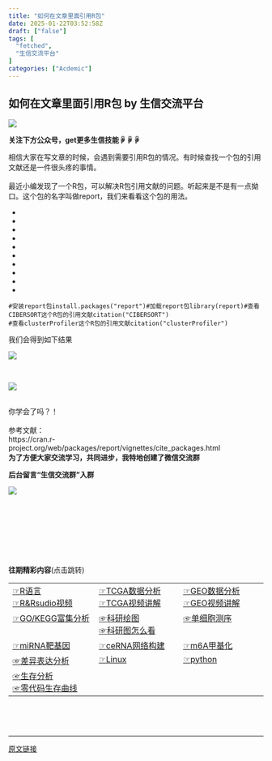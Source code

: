 ```yaml
---
title: "如何在文章里面引用R包"
date: 2025-01-22T03:52:58Z
draft: ["false"]
tags: [
  "fetched",
  "生信交流平台"
]
categories: ["Acdemic"]
---
```

如何在文章里面引用R包 by 生信交流平台
------
<div><p><img data-backh="188" data-backw="574" data-before-oversubscription-url="https://mmbiz.qpic.cn/mmbiz_gif/nZw6FoVHqJbhdN6aMwuR9wQdBJic0I1v3nqo7Pb7PD6lcmPI4jsT6OpXfLybg3ic5wDsce6LjFxia4ZKVunI6kcsg/640?wx_fmt=gif" data-imgfileid="501751140" data-ratio="0.3275862068965517" data-src="https://mmbiz.qpic.cn/mmbiz_gif/nZw6FoVHqJbhdN6aMwuR9wQdBJic0I1v3nqo7Pb7PD6lcmPI4jsT6OpXfLybg3ic5wDsce6LjFxia4ZKVunI6kcsg/640?wx_fmt=gif" data-type="gif" data-w="638" src="https://mmbiz.qpic.cn/mmbiz_gif/nZw6FoVHqJbhdN6aMwuR9wQdBJic0I1v3nqo7Pb7PD6lcmPI4jsT6OpXfLybg3ic5wDsce6LjFxia4ZKVunI6kcsg/640?wx_fmt=gif"></p><p><span><strong>关注下方公众号，get更多生信技能☟☟☟</strong></span></p><section><mp-common-profile data-pluginname="mpprofile" data-id="MzI4ODE0NTE3OA==" data-headimg="http://mmbiz.qpic.cn/mmbiz_png/nZw6FoVHqJYEygibUYdes2QW53MEDjeVDvt0c90QD97gTaP89zXibPq5H8JpGNxvggYN1ZlHEhkyu7gjPgUUx9Ew/0?wx_fmt=png" data-nickname="生信交流平台" data-alias="bifxplatform" data-signature="生信博士，分享生信知识，交流学习和工作中get的生信技能。提供一个学习和交流生信的平台。" data-from="0" data-is_biz_ban="0"></mp-common-profile></section><section>相信大家在写文章的时候，会遇到需要引用R包的情况。有时候查找一个包的引用文献还是一件很头疼的事情。<br></section><section><br></section><section>最近小编发现了一个R包，可以解决R包引用文献的问题。听起来是不是有一点拗口。这个包的名字叫做<span>report，</span>我们来看看这个包的用法。</section><section><ul><li><li><li><li><li><li><li><li><li><li></ul><pre data-lang="sql"><code><span><span>#安装report包</span></span></code><code><span>install.packages(<span>"report"</span>)</span></code><code><span><span>#加载report包</span></span></code><code><span><span>library</span>(report)</span></code><code><span><span>#查看CIBERSORT这个R包的引用文献</span></span></code><code><span>citation(<span>"CIBERSORT"</span>)</span></code><code><span><br></span></code><code><span><span>#查看clusterProfiler这个R包的引用文献</span></span></code><code><span>citation(<span>"clusterProfiler"</span>)</span></code><code><span><br></span></code></pre></section><section><span></span></section><section>我们会得到如下结果</section><p><img data-galleryid="" data-imgfileid="501751146" data-ratio="0.3824074074074074" data-s="300,640" data-src="https://mmbiz.qpic.cn/mmbiz_png/nZw6FoVHqJa6nqk7LIYwsPc8pNdyF99R35uU7F52XecibCe4pJx9JGE5GCrgv8J2gOzbTmDtRiasZGE0054Pxsaw/640?wx_fmt=png&amp;from=appmsg" data-type="png" data-w="1080" src="https://mmbiz.qpic.cn/mmbiz_png/nZw6FoVHqJa6nqk7LIYwsPc8pNdyF99R35uU7F52XecibCe4pJx9JGE5GCrgv8J2gOzbTmDtRiasZGE0054Pxsaw/640?wx_fmt=png&amp;from=appmsg"></p><section><br></section><p><img data-galleryid="" data-imgfileid="501751147" data-ratio="0.39351851851851855" data-s="300,640" data-src="https://mmbiz.qpic.cn/mmbiz_png/nZw6FoVHqJa6nqk7LIYwsPc8pNdyF99R2EIBkbnD2erC44gnicTJdOppxtNYxHyz3ksvDeicERWwb4gfBp8e79ibA/640?wx_fmt=png&amp;from=appmsg" data-type="png" data-w="1080" src="https://mmbiz.qpic.cn/mmbiz_png/nZw6FoVHqJa6nqk7LIYwsPc8pNdyF99R2EIBkbnD2erC44gnicTJdOppxtNYxHyz3ksvDeicERWwb4gfBp8e79ibA/640?wx_fmt=png&amp;from=appmsg"></p><section><br></section><section>你学会了吗？！<br></section><section><br></section><section>参考文献：</section><section>https://cran.r-project.org/web/packages/report/vignettes/cite_packages.html</section><section><span><strong>为了方便大家交流学习，共同进步，我特地创建了微信交流群</strong></span></section><p><strong><strong>后台留言“生信交流群”入群</strong></strong></p><p><img data-galleryid="" data-imgfileid="501751141" data-ratio="0.4050420168067227" data-s="300,640" data-src="https://mmbiz.qpic.cn/mmbiz_png/nZw6FoVHqJYl4iawvPeN2mTbn453e4egk08ZiasvINASHMklicibibWOj9bGYcICthABaIM44WcwictaATVFJQ3BoKLg/640?wx_fmt=png&amp;from=appmsg" data-type="png" data-w="595" src="https://mmbiz.qpic.cn/mmbiz_png/nZw6FoVHqJYl4iawvPeN2mTbn453e4egk08ZiasvINASHMklicibibWOj9bGYcICthABaIM44WcwictaATVFJQ3BoKLg/640?wx_fmt=png&amp;from=appmsg"></p><p><br></p><section powered-by="xiumi.us"><br></section><section powered-by="xiumi.us"><p><br></p></section><p><br></p><section powered-by="xiumi.us"><p><span><strong>往期精彩内容</strong></span><span>(点击跳转)</span><span></span></p></section><section powered-by="xiumi.us"><table><tbody><tr><td width="123" valign="top"><section><a target="_blank" href="https://mp.weixin.qq.com/mp/appmsgalbum?__biz=MzI4ODE0NTE3OA==&amp;action=getalbum&amp;album_id=1341421068984172544#wechat_redirect" textvalue="R语言" linktype="text" imgurl="" imgdata="null" tab="innerlink" data-linktype="2"><span><span>☞</span>R语言</span></a></section><section><a target="_blank" href="https://mp.weixin.qq.com/mp/appmsgalbum?__biz=MzI4ODE0NTE3OA==&amp;action=getalbum&amp;album_id=1341421068984172544#wechat_redirect" textvalue="R语言" linktype="text" imgurl="" imgdata="null" tab="innerlink" data-linktype="2"><span>☞</span></a><a target="_blank" href="https://mp.weixin.qq.com/mp/appmsgalbum?__biz=MzI4ODE0NTE3OA==&amp;action=getalbum&amp;album_id=1587931358163730433#wechat_redirect" textvalue="R&amp;Rsudio视频" linktype="text" imgurl="" imgdata="null" tab="innerlink" data-linktype="2"><span>R&amp;Rsudio视频</span></a></section></td><td width="123" valign="top"><section><a target="_blank" href="https://mp.weixin.qq.com/mp/appmsgalbum?__biz=MzI4ODE0NTE3OA==&amp;action=getalbum&amp;album_id=1341421068984172544#wechat_redirect" textvalue="R语言" linktype="text" imgurl="" imgdata="null" tab="innerlink" data-linktype="2"><span>☞</span></a><a target="_blank" href="https://mp.weixin.qq.com/mp/appmsgalbum?__biz=MzI4ODE0NTE3OA==&amp;action=getalbum&amp;album_id=1753096826628440072#wechat_redirect" textvalue="TCGA数据分析" linktype="text" imgurl="" imgdata="null" tab="innerlink" data-linktype="2"><span>TCGA数据分析</span></a></section><section><a target="_blank" href="https://mp.weixin.qq.com/mp/appmsgalbum?__biz=MzI4ODE0NTE3OA==&amp;action=getalbum&amp;album_id=1341421068984172544#wechat_redirect" textvalue="R语言" linktype="text" imgurl="" imgdata="null" tab="innerlink" data-linktype="2"><span>☞</span></a><a target="_blank" href="https://mp.weixin.qq.com/mp/appmsgalbum?__biz=MzI4ODE0NTE3OA==&amp;action=getalbum&amp;album_id=1587941925645549568#wechat_redirect" textvalue="TCGA视频讲解" linktype="text" imgurl="" imgdata="null" tab="innerlink" data-linktype="2"><span>TCGA视频讲解</span></a></section></td><td width="123" valign="top"><section><a target="_blank" href="https://mp.weixin.qq.com/mp/appmsgalbum?__biz=MzI4ODE0NTE3OA==&amp;action=getalbum&amp;album_id=1341421068984172544#wechat_redirect" textvalue="R语言" linktype="text" imgurl="" imgdata="null" tab="innerlink" data-linktype="2"><span>☞</span></a><a target="_blank" href="https://mp.weixin.qq.com/mp/appmsgalbum?__biz=MzI4ODE0NTE3OA==&amp;action=getalbum&amp;album_id=1777690989290160137#wechat_redirect" textvalue="GEO数据分析" linktype="text" imgurl="" imgdata="null" tab="innerlink" data-linktype="2"><span>GEO数据分析</span></a></section><section><a target="_blank" href="https://mp.weixin.qq.com/mp/appmsgalbum?__biz=MzI4ODE0NTE3OA==&amp;action=getalbum&amp;album_id=1341421068984172544#wechat_redirect" textvalue="R语言" linktype="text" imgurl="" imgdata="null" tab="innerlink" data-linktype="2"><span>☞</span></a><a target="_blank" href="https://mp.weixin.qq.com/mp/appmsgalbum?__biz=MzI4ODE0NTE3OA==&amp;action=getalbum&amp;album_id=1764701291676532746#wechat_redirect" textvalue="GEO视频讲解" linktype="text" imgurl="" imgdata="null" tab="innerlink" data-linktype="2"><span>GEO视频讲解</span></a></section></td></tr><tr><td width="123" valign="top"><section><a target="_blank" href="https://mp.weixin.qq.com/mp/appmsgalbum?__biz=MzI4ODE0NTE3OA==&amp;action=getalbum&amp;album_id=1341421068984172544#wechat_redirect" textvalue="R语言" linktype="text" imgurl="" imgdata="null" tab="innerlink" data-linktype="2"><span>☞</span></a><a target="_blank" href="https://mp.weixin.qq.com/mp/appmsgalbum?__biz=MzI4ODE0NTE3OA==&amp;action=getalbum&amp;album_id=1919787265644396545#wechat_redirect" textvalue="GO/KEGG富集分析" linktype="text" imgurl="" imgdata="null" tab="innerlink" data-linktype="2"><span>GO/KEGG富集分析</span></a></section></td><td width="123" valign="top"><a target="_blank" href="https://mp.weixin.qq.com/mp/appmsgalbum?__biz=MzI4ODE0NTE3OA==&amp;action=getalbum&amp;album_id=1341421068984172544#wechat_redirect" textvalue="R语言" linktype="text" imgurl="" imgdata="null" tab="innerlink" data-linktype="2"><span>☞</span></a><a target="_blank" href="https://mp.weixin.qq.com/mp/appmsgalbum?__biz=MzI4ODE0NTE3OA==&amp;action=getalbum&amp;album_id=1686378508752617479#wechat_redirect" textvalue="科研绘图" linktype="text" imgurl="" imgdata="null" tab="innerlink" data-linktype="2"><span>科研绘图</span></a><br><a target="_blank" href="https://mp.weixin.qq.com/mp/appmsgalbum?__biz=MzI4ODE0NTE3OA==&amp;action=getalbum&amp;album_id=1341421068984172544#wechat_redirect" textvalue="R语言" linktype="text" imgurl="" imgdata="null" tab="innerlink" data-linktype="2"><span>☞</span></a><a target="_blank" href="https://mp.weixin.qq.com/mp/appmsgalbum?__biz=MzI4ODE0NTE3OA==&amp;action=getalbum&amp;album_id=1664687332270112771#wechat_redirect" textvalue="科研图怎么看" linktype="text" imgurl="" imgdata="null" tab="innerlink" data-linktype="2"><span>科研图怎么看</span></a></td><td width="123" valign="top"><a target="_blank" href="https://mp.weixin.qq.com/mp/appmsgalbum?__biz=MzI4ODE0NTE3OA==&amp;action=getalbum&amp;album_id=1341421068984172544#wechat_redirect" textvalue="R语言" linktype="text" imgurl="" imgdata="null" tab="innerlink" data-linktype="2"><span>☞</span></a><a target="_blank" href="https://mp.weixin.qq.com/mp/appmsgalbum?__biz=MzI4ODE0NTE3OA==&amp;action=getalbum&amp;album_id=1353048882263015424#wechat_redirect" textvalue="单细胞测序" linktype="text" imgurl="" imgdata="null" tab="innerlink" data-linktype="2"><span>单细胞测序</span></a></td></tr><tr><td width="123" valign="top"><a target="_blank" href="https://mp.weixin.qq.com/mp/appmsgalbum?__biz=MzI4ODE0NTE3OA==&amp;action=getalbum&amp;album_id=1341421068984172544#wechat_redirect" textvalue="R语言" linktype="text" imgurl="" imgdata="null" tab="innerlink" data-linktype="2"><span>☞</span></a><a target="_blank" href="https://mp.weixin.qq.com/mp/appmsgalbum?__biz=MzI4ODE0NTE3OA==&amp;action=getalbum&amp;album_id=1345837080034852866#wechat_redirect" textvalue="python" linktype="text" imgurl="" imgdata="null" tab="innerlink" data-linktype="2"></a><a target="_blank" href="https://mp.weixin.qq.com/mp/appmsgalbum?__biz=MzI4ODE0NTE3OA==&amp;action=getalbum&amp;album_id=1612054102262251523#wechat_redirect" textvalue="miRNA靶基因" linktype="text" imgurl="" imgdata="null" tab="innerlink" data-linktype="2"><span>miRNA靶基因</span></a></td><td width="123" valign="top"><a target="_blank" href="https://mp.weixin.qq.com/mp/appmsgalbum?__biz=MzI4ODE0NTE3OA==&amp;action=getalbum&amp;album_id=1341421068984172544#wechat_redirect" textvalue="R语言" linktype="text" imgurl="" imgdata="null" tab="innerlink" data-linktype="2"><span>☞</span></a><a target="_blank" href="https://mp.weixin.qq.com/mp/appmsgalbum?__biz=MzI4ODE0NTE3OA==&amp;action=getalbum&amp;album_id=1861869103813066756#wechat_redirect" textvalue="ceRNA网络构建" linktype="text" imgurl="" imgdata="null" tab="innerlink" data-linktype="2"><span>ceRNA网络构建</span></a></td><td width="123" valign="top"><a target="_blank" href="https://mp.weixin.qq.com/mp/appmsgalbum?__biz=MzI4ODE0NTE3OA==&amp;action=getalbum&amp;album_id=1341421068984172544#wechat_redirect" textvalue="R语言" linktype="text" imgurl="" imgdata="null" tab="innerlink" data-linktype="2"><span>☞</span></a><a target="_blank" href="https://mp.weixin.qq.com/mp/appmsgalbum?__biz=MzI4ODE0NTE3OA==&amp;action=getalbum&amp;album_id=1645851265026850824#wechat_redirect" textvalue="m6A甲基化" linktype="text" imgurl="" imgdata="null" tab="innerlink" data-linktype="2"><span>m6A甲基化</span></a></td></tr><tr><td width="171" valign="top"><a target="_blank" href="https://mp.weixin.qq.com/mp/appmsgalbum?__biz=MzI4ODE0NTE3OA==&amp;action=getalbum&amp;album_id=1341421068984172544#wechat_redirect" textvalue="R语言" linktype="text" imgurl="" imgdata="null" tab="innerlink" data-linktype="2"><span>☞</span></a><a target="_blank" href="https://mp.weixin.qq.com/mp/appmsgalbum?__biz=MzI4ODE0NTE3OA==&amp;action=getalbum&amp;album_id=1800390113982513153#wechat_redirect" textvalue="差异表达分析" linktype="text" imgurl="" imgdata="null" tab="innerlink" data-linktype="2"><span>差异表达分析</span></a></td><td width="171" valign="top"><a target="_blank" href="https://mp.weixin.qq.com/mp/appmsgalbum?__biz=MzI4ODE0NTE3OA==&amp;action=getalbum&amp;album_id=1341421068984172544#wechat_redirect" textvalue="R语言" linktype="text" imgurl="" imgdata="null" tab="innerlink" data-linktype="2"><span>☞</span></a><a target="_blank" href="https://mp.weixin.qq.com/mp/appmsgalbum?__biz=MzI4ODE0NTE3OA==&amp;action=getalbum&amp;album_id=1861875000132075521#wechat_redirect" textvalue="Linux" linktype="text" imgurl="" imgdata="null" tab="innerlink" data-linktype="2"><span>Linux</span></a></td><td width="171" valign="top"><a target="_blank" href="https://mp.weixin.qq.com/mp/appmsgalbum?__biz=MzI4ODE0NTE3OA==&amp;action=getalbum&amp;album_id=1341421068984172544#wechat_redirect" textvalue="R语言" linktype="text" imgurl="" imgdata="null" tab="innerlink" data-linktype="2"><span>☞</span></a><a target="_blank" href="https://mp.weixin.qq.com/mp/appmsgalbum?__biz=MzI4ODE0NTE3OA==&amp;action=getalbum&amp;album_id=1345837080034852866#wechat_redirect" textvalue="python" linktype="text" imgurl="" imgdata="null" tab="innerlink" data-linktype="2"><span>python</span></a></td></tr><tr><td width="171" valign="top"><a target="_blank" href="https://mp.weixin.qq.com/mp/appmsgalbum?__biz=MzI4ODE0NTE3OA==&amp;action=getalbum&amp;album_id=1341421068984172544#wechat_redirect" textvalue="R语言" linktype="text" imgurl="" imgdata="null" tab="innerlink" data-linktype="2"><span>☞</span></a><a target="_blank" href="https://mp.weixin.qq.com/mp/appmsgalbum?__biz=MzI4ODE0NTE3OA==&amp;action=getalbum&amp;album_id=2459967289002475524#wechat_redirect" textvalue="生存分析" linktype="text" imgurl="" imgdata="null" tab="innerlink" data-linktype="2"><span>生存分析</span></a><br><a target="_blank" href="https://mp.weixin.qq.com/mp/appmsgalbum?__biz=MzI4ODE0NTE3OA==&amp;action=getalbum&amp;album_id=1341421068984172544#wechat_redirect" textvalue="R语言" linktype="text" imgurl="" imgdata="null" tab="innerlink" data-linktype="2"><span>☞</span></a><a target="_blank" href="https://mp.weixin.qq.com/mp/appmsgalbum?__biz=MzI4ODE0NTE3OA==&amp;action=getalbum&amp;album_id=1679232720675110916#wechat_redirect" textvalue="零代码生存曲线" linktype="text" imgurl="" imgdata="null" tab="innerlink" data-linktype="2"><span>零代码生存曲线</span></a></td><td width="171" valign="top"><br></td><td width="171" valign="top"><br></td></tr></tbody></table><p><br></p></section><p><br></p><p><mp-style-type data-value="10000"></mp-style-type></p></div>  
<hr>
<a href="https://mp.weixin.qq.com/s/jY_1GVaXVW39nVL5IxeRog",target="_blank" rel="noopener noreferrer">原文链接</a>
